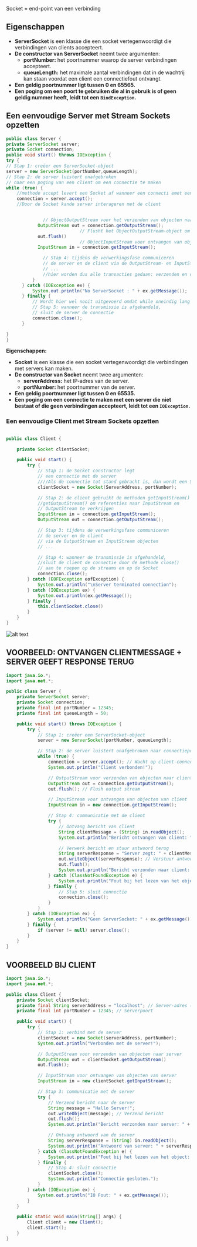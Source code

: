 Socket = end-point van een verbinding

## **Eigenschappen**

- **ServerSocket** is een klasse die een socket vertegenwoordigt die verbindingen van clients accepteert.
- **De constructor van ServerSocket** neemt twee argumenten:
  - **portNumber:** het poortnummer waarop de server verbindingen accepteert.
  - **queueLength:** het maximale aantal verbindingen dat in de wachtrij kan staan voordat een client een connectiefout ontvangt.
- **Een geldig poortnummer ligt tussen 0 en 65565.**
- **Een poging om een poort te gebruiken die al in gebruik is of geen geldig nummer heeft, leidt tot een `BindException`.**

## Een eenvoudige Server met Stream Sockets opzetten

```java
public class Server {
private ServerSocket server;
private Socket connection;
public void start() throws IOException {
try {
// Stap 1: creëer een ServerSocket-object
server = new ServerSocket(portNumber,queueLength);
// Stap 2: de server luistert onafgebroken
// naar een poging van een client om een connectie te maken
while (true) {
    //methode accept levert een Socket af wanneer een connecti emet een client tot stand gekomen is
    connection = server.accept();
    //Door de Socket kande server interageren met de client


              // ObjectOutputStream voor het verzenden van objecten naar client
            OutputStream out = connection.getOutputStream();
    						// Flusht het ObjectOutputStream-object om alle gegevens te verzenden
            out.flush()
    						// ObjectInputStream voor ontvangen van objecten
            InputStream in = connection.getInputStream();

              // Stap 4: tijdens de verwerkingsfase communiceren
              // de server en de client via de OutputStream- en InputStream-objecten
              // ...
              //hier worden dus alle transacties gedaan: verzenden en ontvangen tussen client en server
          }
      } catch (IOException ex) {
          System.out.println("No ServerSocket : " + ex.getMessage());
      } finally {
          // Wordt hier wel nooit uitgevoerd omdat while oneindig lang loopt
          // Stap 5: wanneer de transmissie is afgehandeld,
          // sluit de server de connectie
          connection.close();
      }

}
}

```

**Eigenschappen:**

- **Socket** is een klasse die een socket vertegenwoordigt die verbindingen met servers kan maken.
- **De constructor van Socket** neemt twee argumenten:
  - **serverAddress:** het IP-adres van de server.
  - **portNumber:** het poortnummer van de server.
- **Een geldig poortnummer ligt tussen 0 en 65535.**
- **Een poging om een connectie te maken met een server die niet bestaat of die geen verbindingen accepteert, leidt tot een `IOException`.**

### Een eenvoudige Client met Stream Sockets opzetten

```java

public class Client {

    private Socket clientSocket;

    public void start() {
        try {
            // Stap 1: de Socket constructor legt
            // een connectie met de server
            ////Als de connectie tot stand gebracht is, dan wordt een Socket afgeleverd
            clientSocket = new Socket(ServerAddress, portNumber);

            // Stap 2: de client gebruikt de methoden getInputStream() en
            //getOutputStream() om referenties naar InputStream en
            // OutputStream te verkrijgen
            InputStream in = connection.getInputStream();
            OutputStream out = connection.getOutputStream();

            // Stap 3: tijdens de verwerkingsfase communiceren
            // de server en de client
            // via de OutputStream en InputStream objecten
            // ...

            // Stap 4: wanneer de transmissie is afgehandeld,
            //sluit de client de connectie door de methode close()
            // aan te roepen op de streams en op de Socket
            connection.close();
        } catch (EOFException eofException) {
            System.out.println("\nServer terminated connection");
        } catch (IOException ex) {
            System.out.println(ex.getMessage());
        } finally {
            this.clientSocket.close()
        }
    }
}
```

![alt text](image.png)

## VOORBEELD: ONTVANGEN CLIENTMESSAGE + SERVER GEEFT RESPONSE TERUG

```java
import java.io.*;
import java.net.*;

public class Server {
    private ServerSocket server;
    private Socket connection;
    private final int portNumber = 12345;
    private final int queueLength = 50;

    public void start() throws IOException {
        try {
            // Stap 1: creëer een ServerSocket-object
            server = new ServerSocket(portNumber, queueLength);

            // Stap 2: de server luistert onafgebroken naar connectiepogingen
            while (true) {
                connection = server.accept(); // Wacht op client-connectie
                System.out.println("Client verbonden!");

                // OutputStream voor verzenden van objecten naar client
                OutputStream out = connection.getOutputStream();
                out.flush(); // Flush output stream

                // InputStream voor ontvangen van objecten van client
                InputStream in = new connection.getInputStream();

                // Stap 4: communicatie met de client
                try {
                    // Ontvang bericht van client
                    String clientMessage = (String) in.readObject();
                    System.out.println("Bericht ontvangen van client: " + clientMessage);

                    // Verwerk bericht en stuur antwoord terug
                    String serverResponse = "Server zegt: " + clientMessage.toUpperCase();
                    out.writeObject(serverResponse); // Verstuur antwoord naar client
                    out.flush();
                    System.out.println("Bericht verzonden naar client: " + serverResponse);
                } catch (ClassNotFoundException e) {
                    System.out.println("Fout bij het lezen van het object: " + e.getMessage());
                } finally {
                    // Stap 5: sluit connectie
                    connection.close();
                }
            }
        } catch (IOException ex) {
            System.out.println("Geen ServerSocket: " + ex.getMessage());
        } finally {
            if (server != null) server.close();
        }
    }
}
```

## VOORBEELD BIJ CLIENT

```java
import java.io.*;
import java.net.*;

public class Client {
    private Socket clientSocket;
    private final String serverAddress = "localhost"; // Server-adres (localhost voor lokaal)
    private final int portNumber = 12345; // Serverpoort

    public void start() {
        try {
            // Stap 1: verbind met de server
            clientSocket = new Socket(serverAddress, portNumber);
            System.out.println("Verbonden met de server!");

            // OutputStream voor verzenden van objecten naar server
            OutputStream out = clientSocket.getOutputStream()
            out.flush();

            // InputStream voor ontvangen van objecten van server
            InputStream in = new clientSocket.getInputStream();

            // Stap 3: communicatie met de server
            try {
                // Verzend bericht naar de server
                String message = "Hallo Server!";
                out.writeObject(message); // Verzend bericht
                out.flush();
                System.out.println("Bericht verzonden naar server: " + message);

                // Ontvang antwoord van de server
                String serverResponse = (String) in.readObject();
                System.out.println("Antwoord van server: " + serverResponse);
            } catch (ClassNotFoundException e) {
                System.out.println("Fout bij het lezen van het object: " + e.getMessage());
            } finally {
                // Stap 4: sluit connectie
                clientSocket.close();
                System.out.println("Connectie gesloten.");
            }
        } catch (IOException ex) {
            System.out.println("IO Fout: " + ex.getMessage());
        }
    }

    public static void main(String[] args) {
        Client client = new Client();
        client.start();
    }
}

```

